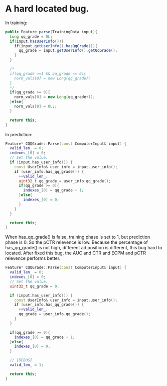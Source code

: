 # A hard located bug.

In training:

```java
public Feature parse(TrainingData input){
  Long qq_grade = 0L;
  if(input.hasUserInfo()){
    if(input.getUserInfo().hasQqGrade()){
      qq_grade = input.getUserInfo().getQqGrade();
    }
  }

  /*
  if(qq_grade >=1 && qq_grade <= 6){
    norm_vals[0] = new Long(qq_grade);
  }
  */
  if(qq_grade >= 0){
    norm_vals[0] = new Long(qq_grade+1);
  }else{
    norm_vals[0] = 0L;;
  }

  return this;
}
```

In prediction: 

```c++
Feature* CQQGrade::Parse(const ComputerInput& input) {
  valid_len_ = 0;
  indexes_[0] = 0;
  // Set the value.
  if (input.has_user_info()) {
    const UserInfo& user_info = input.user_info();
    if (user_info.has_qq_grade()) {
      ++valid_len_;
      uint32_t qq_grade = user_info.qq_grade();
      if(qq_grade >= 0){
        indexes_[0] = qq_grade + 1;
      }else{
        indexes_[0] = 0;
      }
    }
  }

  return this;
}
```

When has_qq_grade() is false, training phase is set to 1, but prediction phase 
is 0. So the pCTR relevence is low. Because the percentage of has_qq_grade() is 
not high, different ad position is different, this bug hard to located.
After fixed this bug, the AUC and CTR and ECPM and pCTR relevence performs 
better.

```c++
Feature* CQQGrade::Parse(const ComputerInput& input) {
  valid_len_ = 0;
  indexes_[0] = 0;
  // Set the value.
  uint32_t qq_grade = 0;

  if (input.has_user_info()) {
    const UserInfo& user_info = input.user_info();
    if (user_info.has_qq_grade()) {
      ++valid_len_;
      qq_grade = user_info.qq_grade();
    }
  }

  if(qq_grade >= 0){
    indexes_[0] = qq_grade + 1;
  }else{
    indexes_[0] = 0;
  }

  // [DEBUG]
  valid_len_ = 1;

  return this;
}
```
